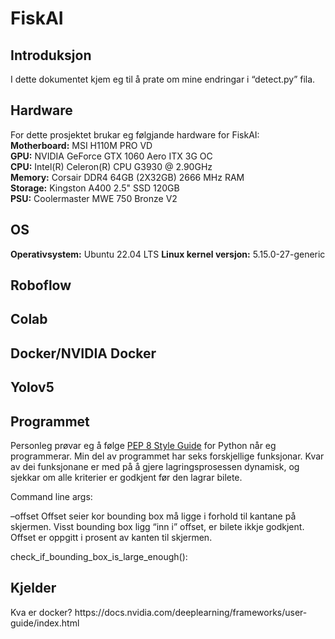 <h1>FiskAI</h1>

<h2>Introduksjon</h2>
<p>I dette dokumentet kjem eg til å prate om mine endringar i “detect.py” fila.</p>

<h2>Hardware</h2>
<p>For dette prosjektet brukar eg følgjande hardware for FiskAI:<br>
<strong>Motherboard:</strong> MSI H110M PRO VD<br>
<strong>GPU:</strong> NVIDIA GeForce GTX 1060 Aero ITX 3G OC<br>
<strong>CPU:</strong> Intel(R) Celeron(R) CPU G3930 @ 2.90GHz<br>
<strong>Memory:</strong> Corsair DDR4 64GB (2X32GB) 2666 MHz RAM<br>
<strong>Storage:</strong> Kingston A400 2.5" SSD 120GB<br>
<strong>PSU:</strong> Coolermaster MWE 750 Bronze V2</p>

<h2>OS</h2>
<strong>Operativsystem:</strong> Ubuntu 22.04 LTS
<strong>Linux kernel versjon:</strong> 5.15.0-27-generic

<h2>Roboflow</h2>

<h2>Colab</h2>

<h2>Docker/NVIDIA Docker</h2>

<h2>Yolov5</h2>

<h2>Programmet</h2>
<p>Personleg prøvar eg å følge <a href="https://peps.python.org/pep-0008/">PEP 8 Style Guide</a> for Python når eg programmerar. Min del av programmet har seks forskjellige funksjonar. Kvar av dei funksjonane er med på å gjere lagringsprosessen dynamisk, og sjekkar om alle kriterier er godkjent før den lagrar bilete.</p>
Command line args:


–offset
Offset seier kor bounding box må ligge i forhold til kantane på skjermen. Visst bounding box ligg “inn i” offset, er bilete ikkje godkjent. Offset er oppgitt i prosent av kanten til skjermen.


check_if_bounding_box_is_large_enough():



<h2>Kjelder</h2>
Kva er docker?
https://docs.nvidia.com/deeplearning/frameworks/user-guide/index.html
